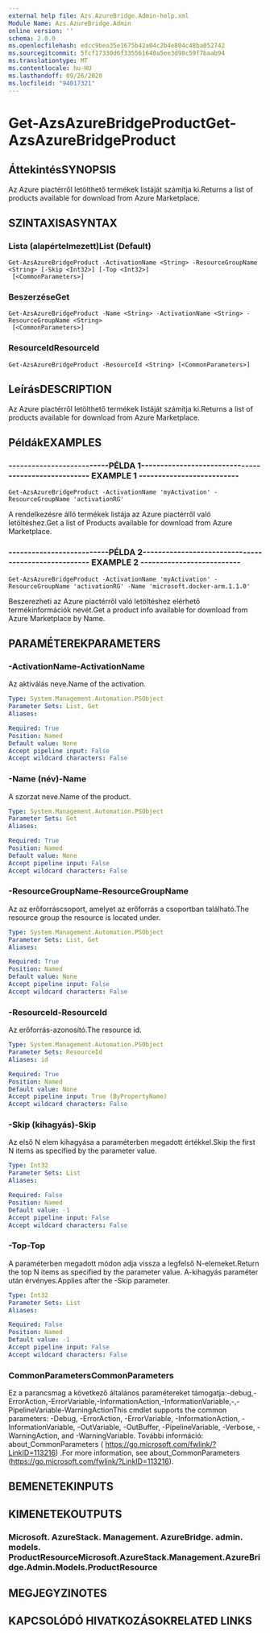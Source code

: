 ```yaml
---
external help file: Azs.AzureBridge.Admin-help.xml
Module Name: Azs.AzureBridge.Admin
online version: ''
schema: 2.0.0
ms.openlocfilehash: edcc9bea35e1675b42a04c2b4e804c48ba052742
ms.sourcegitcommit: 5fcf17330d6f335561640a5ee3d98c59f7baab94
ms.translationtype: MT
ms.contentlocale: hu-HU
ms.lasthandoff: 09/26/2020
ms.locfileid: "94017321"
---
```

# <span data-ttu-id="2b396-101">Get-AzsAzureBridgeProduct</span><span class="sxs-lookup"><span data-stu-id="2b396-101">Get-AzsAzureBridgeProduct</span></span>

## <span data-ttu-id="2b396-102">Áttekintés</span><span class="sxs-lookup"><span data-stu-id="2b396-102">SYNOPSIS</span></span>
<span data-ttu-id="2b396-103">Az Azure piactérről letölthető termékek listáját számítja ki.</span><span class="sxs-lookup"><span data-stu-id="2b396-103">Returns a list of products available for download from Azure Marketplace.</span></span>

## <span data-ttu-id="2b396-104">SZINTAXISA</span><span class="sxs-lookup"><span data-stu-id="2b396-104">SYNTAX</span></span>

### <span data-ttu-id="2b396-105">Lista (alapértelmezett)</span><span class="sxs-lookup"><span data-stu-id="2b396-105">List (Default)</span></span>
```
Get-AzsAzureBridgeProduct -ActivationName <String> -ResourceGroupName <String> [-Skip <Int32>] [-Top <Int32>]
 [<CommonParameters>]
```

### <span data-ttu-id="2b396-106">Beszerzése</span><span class="sxs-lookup"><span data-stu-id="2b396-106">Get</span></span>
```
Get-AzsAzureBridgeProduct -Name <String> -ActivationName <String> -ResourceGroupName <String>
 [<CommonParameters>]
```

### <span data-ttu-id="2b396-107">ResourceId</span><span class="sxs-lookup"><span data-stu-id="2b396-107">ResourceId</span></span>
```
Get-AzsAzureBridgeProduct -ResourceId <String> [<CommonParameters>]
```

## <span data-ttu-id="2b396-108">Leírás</span><span class="sxs-lookup"><span data-stu-id="2b396-108">DESCRIPTION</span></span>
<span data-ttu-id="2b396-109">Az Azure piactérről letölthető termékek listáját számítja ki.</span><span class="sxs-lookup"><span data-stu-id="2b396-109">Returns a list of products available for download from Azure Marketplace.</span></span>

## <span data-ttu-id="2b396-110">Példák</span><span class="sxs-lookup"><span data-stu-id="2b396-110">EXAMPLES</span></span>

### <span data-ttu-id="2b396-111">--------------------------PÉLDA 1--------------------------</span><span class="sxs-lookup"><span data-stu-id="2b396-111">-------------------------- EXAMPLE 1 --------------------------</span></span>
```
Get-AzsAzureBridgeProduct -ActivationName 'myActivation' -ResourceGroupName 'activationRG'
```

<span data-ttu-id="2b396-112">A rendelkezésre álló termékek listája az Azure piactérről való letöltéshez.</span><span class="sxs-lookup"><span data-stu-id="2b396-112">Get a list of Products available for download from Azure Marketplace.</span></span>

### <span data-ttu-id="2b396-113">--------------------------PÉLDA 2--------------------------</span><span class="sxs-lookup"><span data-stu-id="2b396-113">-------------------------- EXAMPLE 2 --------------------------</span></span>
```
Get-AzsAzureBridgeProduct -ActivationName 'myActivation' -ResourceGroupName 'activationRG' -Name 'microsoft.docker-arm.1.1.0'
```

<span data-ttu-id="2b396-114">Beszerezheti az Azure piactérről való letöltéshez elérhető termékinformációk nevét.</span><span class="sxs-lookup"><span data-stu-id="2b396-114">Get a product info available for download from Azure Marketplace by Name.</span></span>

## <span data-ttu-id="2b396-115">PARAMÉTEREK</span><span class="sxs-lookup"><span data-stu-id="2b396-115">PARAMETERS</span></span>

### <span data-ttu-id="2b396-116">-ActivationName</span><span class="sxs-lookup"><span data-stu-id="2b396-116">-ActivationName</span></span>
<span data-ttu-id="2b396-117">Az aktiválás neve.</span><span class="sxs-lookup"><span data-stu-id="2b396-117">Name of the activation.</span></span>

```yaml
Type: System.Management.Automation.PSObject
Parameter Sets: List, Get
Aliases: 

Required: True
Position: Named
Default value: None
Accept pipeline input: False
Accept wildcard characters: False
```

### <span data-ttu-id="2b396-118">-Name (név)</span><span class="sxs-lookup"><span data-stu-id="2b396-118">-Name</span></span>
<span data-ttu-id="2b396-119">A szorzat neve.</span><span class="sxs-lookup"><span data-stu-id="2b396-119">Name of the product.</span></span>

```yaml
Type: System.Management.Automation.PSObject
Parameter Sets: Get
Aliases: 

Required: True
Position: Named
Default value: None
Accept pipeline input: False
Accept wildcard characters: False
```

### <span data-ttu-id="2b396-120">-ResourceGroupName</span><span class="sxs-lookup"><span data-stu-id="2b396-120">-ResourceGroupName</span></span>
<span data-ttu-id="2b396-121">Az az erőforráscsoport, amelyet az erőforrás a csoportban található.</span><span class="sxs-lookup"><span data-stu-id="2b396-121">The resource group the resource is located under.</span></span>

```yaml
Type: System.Management.Automation.PSObject
Parameter Sets: List, Get
Aliases: 

Required: True
Position: Named
Default value: None
Accept pipeline input: False
Accept wildcard characters: False
```

### <span data-ttu-id="2b396-122">-ResourceId</span><span class="sxs-lookup"><span data-stu-id="2b396-122">-ResourceId</span></span>
<span data-ttu-id="2b396-123">Az erőforrás-azonosító.</span><span class="sxs-lookup"><span data-stu-id="2b396-123">The resource id.</span></span>

```yaml
Type: System.Management.Automation.PSObject
Parameter Sets: ResourceId
Aliases: id

Required: True
Position: Named
Default value: None
Accept pipeline input: True (ByPropertyName)
Accept wildcard characters: False
```

### <span data-ttu-id="2b396-124">-Skip (kihagyás)</span><span class="sxs-lookup"><span data-stu-id="2b396-124">-Skip</span></span>
<span data-ttu-id="2b396-125">Az első N elem kihagyása a paraméterben megadott értékkel.</span><span class="sxs-lookup"><span data-stu-id="2b396-125">Skip the first N items as specified by the parameter value.</span></span>

```yaml
Type: Int32
Parameter Sets: List
Aliases: 

Required: False
Position: Named
Default value: -1
Accept pipeline input: False
Accept wildcard characters: False
```

### <span data-ttu-id="2b396-126">-Top</span><span class="sxs-lookup"><span data-stu-id="2b396-126">-Top</span></span>
<span data-ttu-id="2b396-127">A paraméterben megadott módon adja vissza a legfelső N-elemeket.</span><span class="sxs-lookup"><span data-stu-id="2b396-127">Return the top N items as specified by the parameter value.</span></span>
<span data-ttu-id="2b396-128">A-kihagyás paraméter után érvényes.</span><span class="sxs-lookup"><span data-stu-id="2b396-128">Applies after the -Skip parameter.</span></span>

```yaml
Type: Int32
Parameter Sets: List
Aliases: 

Required: False
Position: Named
Default value: -1
Accept pipeline input: False
Accept wildcard characters: False
```

### <span data-ttu-id="2b396-129">CommonParameters</span><span class="sxs-lookup"><span data-stu-id="2b396-129">CommonParameters</span></span>
<span data-ttu-id="2b396-130">Ez a parancsmag a következő általános paramétereket támogatja:-debug,-ErrorAction,-ErrorVariable,-InformationAction,-InformationVariable,-,-PipelineVariable-WarningAction</span><span class="sxs-lookup"><span data-stu-id="2b396-130">This cmdlet supports the common parameters: -Debug, -ErrorAction, -ErrorVariable, -InformationAction, -InformationVariable, -OutVariable, -OutBuffer, -PipelineVariable, -Verbose, -WarningAction, and -WarningVariable.</span></span> <span data-ttu-id="2b396-131">További információ: about_CommonParameters ( https://go.microsoft.com/fwlink/?LinkID=113216) .</span><span class="sxs-lookup"><span data-stu-id="2b396-131">For more information, see about_CommonParameters (https://go.microsoft.com/fwlink/?LinkID=113216).</span></span>

## <span data-ttu-id="2b396-132">BEMENETEK</span><span class="sxs-lookup"><span data-stu-id="2b396-132">INPUTS</span></span>

## <span data-ttu-id="2b396-133">KIMENETEK</span><span class="sxs-lookup"><span data-stu-id="2b396-133">OUTPUTS</span></span>

### <span data-ttu-id="2b396-134">Microsoft. AzureStack. Management. AzureBridge. admin. models. ProductResource</span><span class="sxs-lookup"><span data-stu-id="2b396-134">Microsoft.AzureStack.Management.AzureBridge.Admin.Models.ProductResource</span></span>

## <span data-ttu-id="2b396-135">MEGJEGYZI</span><span class="sxs-lookup"><span data-stu-id="2b396-135">NOTES</span></span>

## <span data-ttu-id="2b396-136">KAPCSOLÓDÓ HIVATKOZÁSOK</span><span class="sxs-lookup"><span data-stu-id="2b396-136">RELATED LINKS</span></span>

